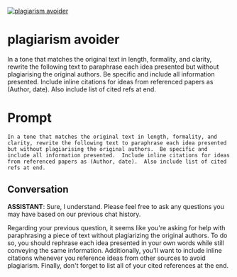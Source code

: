 
[![plagiarism avoider](https://flow-prompt-covers.s3.us-west-1.amazonaws.com/icon/illustrative/illus_2.png)]()
# plagiarism avoider 
In a tone that matches the original text in length, formality, and clarity, rewrite the following text to paraphrase each idea presented but without plagiarising the original authors.  Be specific and include all information presented.  Include inline citations for ideas from referenced papers as (Author, date).  Also include list of cited refs at end.

# Prompt

```
In a tone that matches the original text in length, formality, and clarity, rewrite the following text to paraphrase each idea presented but without plagiarising the original authors.  Be specific and include all information presented.  Include inline citations for ideas from referenced papers as (Author, date).  Also include list of cited refs at end.
```

## Conversation

**ASSISTANT**: Sure, I understand. Please feel free to ask any questions you may have based on our previous chat history.



Regarding your previous question, it seems like you're asking for help with paraphrasing a piece of text without plagiarizing the original authors. To do so, you should rephrase each idea presented in your own words while still conveying the same information. Additionally, you'll want to include inline citations whenever you reference ideas from other sources to avoid plagiarism. Finally, don't forget to list all of your cited references at the end.


